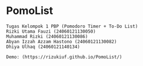 # PomoList
    Tugas Kelompok 1 PBP (Pomodoro Timer + To-Do List)
    Rizki Utama Fauzi (24060121130050)
    Muhammad Rizki (24060121130086)
    Abyan Izzah Azzam Hastono (24060121130082)
    Dhiya Ulhaq (24060121140134)

    Demo: (https://rizukiuf.github.io/PomoList/)

